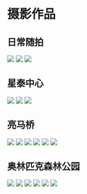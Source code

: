 # 摄影作品

## 日常随拍

<div class="album-wrap">
    <img src="/blog/pics/road/1.jpg" class="medium-zoom-image"/>
    <img src="/blog/pics/road/2.jpg" class="medium-zoom-image"/>
    <img src="/blog/pics/road/3.jpg" class="medium-zoom-image"/>
</div>

## 星泰中心

<div class="album-wrap">
    <img src="/blog/pics/star/1.jpg" class="medium-zoom-image"/>
    <img src="/blog/pics/star/2.jpg" class="medium-zoom-image"/>
    <img src="/blog/pics/star/3.jpg" class="medium-zoom-image"/>
</div>

## 亮马桥

<div class="album-wrap">
    <img src="/blog/pics/liang/1.jpg" class="medium-zoom-image"/>
    <img src="/blog/pics/liang/2.jpg" class="medium-zoom-image"/>
    <img src="/blog/pics/liang/3.jpg" class="medium-zoom-image"/>
    <img src="/blog/pics/liang/4.jpg" class="medium-zoom-image"/>
    <img src="/blog/pics/liang/5.jpg" class="medium-zoom-image"/>
    <img src="/blog/pics/liang/6.jpg" class="medium-zoom-image"/>
</div>

## 奥林匹克森林公园

<div class="album-wrap">
    <img src="/blog/pics/park/1.jpg" class="medium-zoom-image"/>
    <img src="/blog/pics/park/2.jpg" class="medium-zoom-image"/>
    <img src="/blog/pics/park/3.jpg" class="medium-zoom-image"/>
    <img src="/blog/pics/park/4.jpg" class="medium-zoom-image"/>
    <img src="/blog/pics/park/5.jpg" class="medium-zoom-image"/>
    <img src="/blog/pics/park/6.jpg" class="medium-zoom-image"/>
</div>
